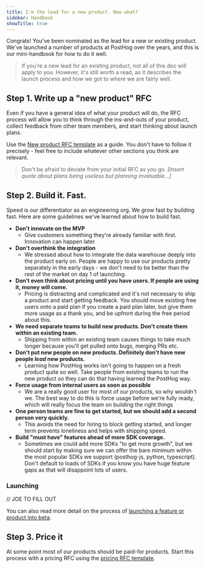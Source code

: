 ```yaml
---
title: I'm the lead for a new product. Now what?
sidebar: Handbook
showTitle: true
---
```


Congrats! You've been nominated as the lead for a new or existing product. We've launched a number of products at PostHog over the years, and this is our mini-handbook for how to do it well.

> If you're a new lead for an existing product, not all of this doc will apply to you. However, it's still worth a read, as it describes the launch process and how we got to where we are fairly well.

## Step 1. Write up a "new product" RFC

Even if you have a general idea of what your product will do, the RFC process will allow you to think through the ins-and-outs of your product, collect feedback from other team members, and start thinking about launch plans.

Use the [New product RFC template](https://github.com/PostHog/product-internal/blob/main/requests-for-comments/templates/request-for-comments-new-product.md) as a guide. You don't have to follow it precisely - feel free to include whatever other sections you think are relevant. 

> Don't be afraid to deviate from your initial RFC as you go. *[Insert quote about plans being useless but planning invaluable...]*

## Step 2. Build it. Fast.

Speed is our differentiator as an engineering org. We grow fast by building fast. Here are some guidelines we've learned about how to build fast.

* **Don’t innovate on the MVP**
  * Give customers something they're already familiar with first. Innovation can happen later
* **Don't overthink the integration**
  * We stressed about how to integrate the data warehouse deeply into the product early on. People are happy to use our products pretty separately in the early days - we don't need to be better than the rest of the market on day 1 of launching.
* **Don’t even think about pricing until you have users. If people are using it, money will come.**
  * Pricing is distracting and complicated and it's not necessary to ship a product and start getting feedback. You should move existing free users onto a paid plan if you create a paid plan later, but give them more usage as a thank you, and be upfront during the free period about this.
* **We need separate teams to build new products. Don't create them within an existing team.**
  * Shipping from within an existing team causes things to take much longer because you'll get pulled onto bugs, merging PRs etc.
* **Don't put new people on new products. Definitely don't have new people _lead_ new products.**
  * Learning how PostHog works isn't going to happen on a fresh product quite so well. Take people from existing teams to run the new product so they can do that having learned the PostHog way.
* **Force usage from internal users as soon as possible**
  * We are a really good user for most of our products, so why wouldn't we. The best way to do this is force usage before we're fully ready, which will really focus the team on building the right things
* **One person teams are fine to get started, but we should add a second person very quickly.**
  * This avoids the need for hiring to block getting started, and longer term prevents loneliness and helps with shipping speed.
* **Build "must have" features ahead of more SDK coverage.**
  * Sometimes we could add more SDKs "to get more growth", but we should start by making sure we can offer the bare minimum within the most popular SDKs we support (posthog-js, python, typescript). Don't default to loads of SDKs if you know you have huge feature gaps as that will disappoint lots of users.
 
### Launching

// JOE TO FILL OUT

You can also read more detail on the process of [launching a feature or product into beta](/handbook/product/releasing-as-beta).

## Step 3. Price it

At some point most of our products should be paid-for products. Start this process with a pricing RFC using the [pricing RFC template](https://github.com/PostHog/product-internal/blob/main/requests-for-comments/templates/request-for-comments-new-pricing.md?plain=1). 
